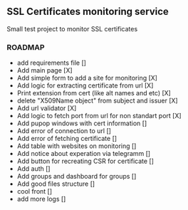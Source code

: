 ## SSL Certificates monitoring service

Small test project to monitor SSL certificates

### ROADMAP

- add requirements file []
- Add main page [X]
- Add simple form to add a site for monitoring  [X]
- Add logic for extracting certificate from url [X]
- Print extension from cert (like alt names and etc) [X]
- delete "X509Name object" from subject and issuer [X]
- Add url validator [X]
- Add logic to fetch port from url for non standart port [X]
- Add pupop windows with cert information []
- Add error of connection to url []
- Add error of fetching certificate []
- Add table with websites on monitoring []
- Add notice about experation via telegramm []
- Add button for recreating CSR for certificate []
- Add auth []
- Add groups and dashboard for groups []
- Add good files structure []
- cool front []
- add more logs []